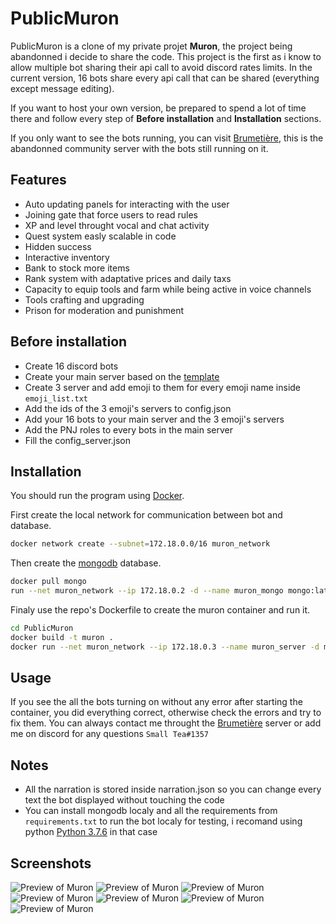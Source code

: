 # PublicMuron

PublicMuron is a clone of my private projet **Muron**, the project being abandonned i decide to share the code.
This project is the first as i know to allow multiple bot sharing their api call to avoid discord rates limits.
In the current version, 16 bots share every api call that can be shared (everything except message editing).

If you want to host your own version, be prepared to spend a lot of time there and follow every step of __Before installation__ and __Installation__ sections.

If you only want to see the bots running, you can visit [Brumetière](https://discord.gg/ErCP6Xn7up), this is the abandonned community server with the bots still running on it.

## Features

- Auto updating panels for interacting with the user
- Joining gate that force users to read rules
- XP and level throught vocal and chat activity
- Quest system easly scalable in code
- Hidden success
- Interactive inventory
- Bank to stock more items
- Rank system with adaptative prices and daily taxs
- Capacity to equip tools and farm while being active in voice channels
- Tools crafting and upgrading
- Prison for moderation and punishment

## Before installation

- Create 16 discord bots
- Create your main server based on the [template](https://discord.new/wUN5t5XMGQ6g)
- Create 3 server and add emoji to them for every emoji name inside ``emoji_list.txt``
- Add the ids of the 3 emoji's servers to config.json
- Add your 16 bots to your main server and the 3 emoji's servers
- Add the PNJ roles to every bots in the main server
- Fill the config_server.json

## Installation

You should run the program using [Docker](https://www.docker.com/).

First create the local network for communication between bot and database.
```bash
docker network create --subnet=172.18.0.0/16 muron_network
```

Then create the [mongodb](https://hub.docker.com/_/mongo) database.
```bash
docker pull mongo
run --net muron_network --ip 172.18.0.2 -d --name muron_mongo mongo:latest
```

Finaly use the repo's Dockerfile to create the muron container and run it.
```bash
cd PublicMuron
docker build -t muron .
docker run --net muron_network --ip 172.18.0.3 --name muron_server -d muron
```

## Usage

If you see the all the bots turning on without any error after starting the container, you did everything correct, otherwise check the errors and try to fix them.
You can always contact me throught the [Brumetière](https://discord.gg/ErCP6Xn7up) server or add me on discord for any questions ``Small Tea#1357``

## Notes

- All the narration is stored inside narration.json so you can change every text the bot displayed without touching the code
- You can install mongodb localy and all the requirements from ``requirements.txt`` to run the bot localy for testing, i recomand using python [Python 3.7.6](https://www.python.org/downloads/release/python-376/) in that case

## Screenshots
![Preview of Muron](preview/preview_0.png)
![Preview of Muron](preview/preview_1.png)
![Preview of Muron](preview/preview_2.png)
![Preview of Muron](preview/preview_3.png)
![Preview of Muron](preview/preview_4.png)
![Preview of Muron](preview/preview_5.png)
![Preview of Muron](preview/preview_6.png)